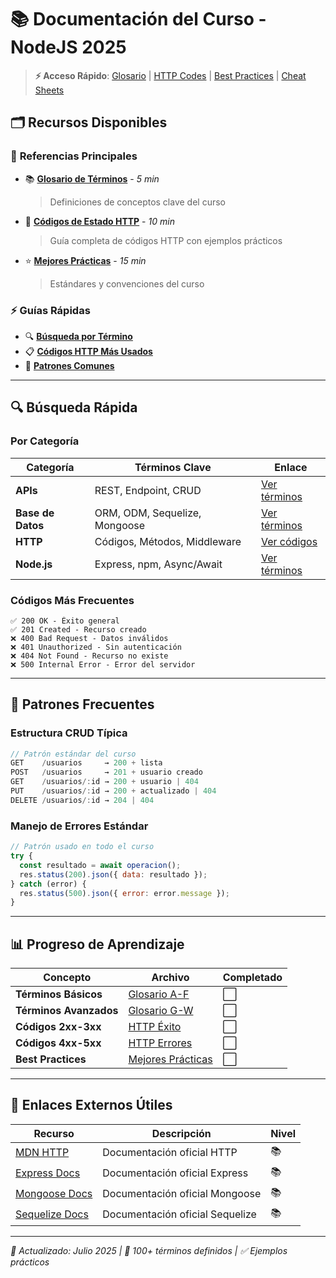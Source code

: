 # 📚 Documentación del Curso - NodeJS 2025

> **⚡ Acceso Rápido**: [Glosario](#-glosario) | [HTTP Codes](#-códigos-http) | [Best Practices](#-mejores-prácticas) | [Cheat Sheets](#-guías-rápidas)

## 🗂️ Recursos Disponibles

### 📖 **Referencias Principales**

- 📚 **[Glosario de Términos](Glosario%20de%20Términos%20-%20Curso%20NodeJS.md)** - _5 min_
  > Definiciones de conceptos clave del curso
- 🔢 **[Códigos de Estado HTTP](Códigos%20de%20Estado%20HTTP%20-%20Curso%20Node.md)** - _10 min_
  > Guía completa de códigos HTTP con ejemplos prácticos
- ⭐ **[Mejores Prácticas](Best-Practices.md)** - _15 min_
  > Estándares y convenciones del curso

### ⚡ **Guías Rápidas**

- 🔍 **[Búsqueda por Término](#búsqueda-rápida)**
- 📋 **[Códigos HTTP Más Usados](#códigos-más-frecuentes)**
- 🎯 **[Patrones Comunes](#patrones-frecuentes)**

---

## 🔍 Búsqueda Rápida

### Por Categoría

| Categoría         | Términos Clave                | Enlace                                                                                                 |
| ----------------- | ----------------------------- | ------------------------------------------------------------------------------------------------------ |
| **APIs**          | REST, Endpoint, CRUD          | [Ver términos](Glosario%20de%20Términos%20-%20Curso%20NodeJS.md#api-application-programming-interface) |
| **Base de Datos** | ORM, ODM, Sequelize, Mongoose | [Ver términos](Glosario%20de%20Términos%20-%20Curso%20NodeJS.md#orm-object-relational-mapping)         |
| **HTTP**          | Códigos, Métodos, Middleware  | [Ver códigos](Códigos%20de%20Estado%20HTTP%20-%20Curso%20Node.md)                                      |
| **Node.js**       | Express, npm, Async/Await     | [Ver términos](Glosario%20de%20Términos%20-%20Curso%20NodeJS.md#nodejs)                                |

### Códigos Más Frecuentes

```
✅ 200 OK - Éxito general
✅ 201 Created - Recurso creado
❌ 400 Bad Request - Datos inválidos
❌ 401 Unauthorized - Sin autenticación
❌ 404 Not Found - Recurso no existe
❌ 500 Internal Error - Error del servidor
```

---

## 🎯 Patrones Frecuentes

### Estructura CRUD Típica

```javascript
// Patrón estándar del curso
GET    /usuarios     → 200 + lista
POST   /usuarios     → 201 + usuario creado
GET    /usuarios/:id → 200 + usuario | 404
PUT    /usuarios/:id → 200 + actualizado | 404
DELETE /usuarios/:id → 204 | 404
```

### Manejo de Errores Estándar

```javascript
// Patrón usado en todo el curso
try {
  const resultado = await operacion();
  res.status(200).json({ data: resultado });
} catch (error) {
  res.status(500).json({ error: error.message });
}
```

---

## 📊 Progreso de Aprendizaje

| Concepto               | Archivo                                                                                       | Completado |
| ---------------------- | --------------------------------------------------------------------------------------------- | ---------- |
| **Términos Básicos**   | [Glosario A-F](Glosario%20de%20Términos%20-%20Curso%20NodeJS.md#a)                            | ⬜         |
| **Términos Avanzados** | [Glosario G-W](Glosario%20de%20Términos%20-%20Curso%20NodeJS.md#g)                            | ⬜         |
| **Códigos 2xx-3xx**    | [HTTP Éxito](Códigos%20de%20Estado%20HTTP%20-%20Curso%20Node.md#2xx---respuestas-exitosas-)   | ⬜         |
| **Códigos 4xx-5xx**    | [HTTP Errores](Códigos%20de%20Estado%20HTTP%20-%20Curso%20Node.md#4xx---errores-del-cliente-) | ⬜         |
| **Best Practices**     | [Mejores Prácticas](Best-Practices.md)                                                        | ⬜         |

---

## 🔗 Enlaces Externos Útiles

| Recurso                                                    | Descripción                     | Nivel |
| ---------------------------------------------------------- | ------------------------------- | ----- |
| [MDN HTTP](https://developer.mozilla.org/es/docs/Web/HTTP) | Documentación oficial HTTP      | 📚    |
| [Express Docs](https://expressjs.com/es/)                  | Documentación oficial Express   | 📚    |
| [Mongoose Docs](https://mongoosejs.com/docs/)              | Documentación oficial Mongoose  | 📚    |
| [Sequelize Docs](https://sequelize.org/docs/v6/)           | Documentación oficial Sequelize | 📚    |

---

_📅 Actualizado: Julio 2025 | 🎯 100+ términos definidos | ✅ Ejemplos prácticos_
